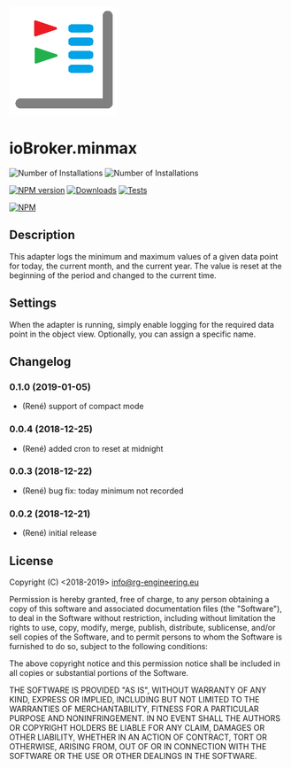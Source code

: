 ﻿![Logo](admin/minmax.png)
# ioBroker.minmax
![Number of Installations](http://iobroker.live/badges/minmax-installed.svg) ![Number of Installations](http://iobroker.live/badges/minmax-stable.svg) 

[![NPM version](https://img.shields.io/npm/v/iobroker.minmax.svg)](https://www.npmjs.com/package/iobroker.minmax)
[![Downloads](https://img.shields.io/npm/dm/iobroker.minmax.svg)](https://www.npmjs.com/package/iobroker.minmax)
[![Tests](https://travis-ci.org/rg-engineering/ioBroker.minmax.svg?branch=master)](https://travis-ci.org/rg-engineering/ioBroker.minmax)

[![NPM](https://nodei.co/npm/iobroker.minmax.png?downloads=true)](https://nodei.co/npm/iobroker.minmax/)


## Description
This adapter logs the minimum and maximum values of a given data point for today, the current month, and the current year.
The value is reset at the beginning of the period and changed to the current time.

## Settings
When the adapter is running, simply enable logging for the required data point in the object view. Optionally, you can assign a specific name.

## Changelog

### 0.1.0 (2019-01-05)
* (René) support of compact mode

### 0.0.4 (2018-12-25)
* (René) added cron to reset at midnight

### 0.0.3 (2018-12-22)
* (René) bug fix: today minimum not recorded

### 0.0.2 (2018-12-21)
* (René) initial release 

## License

Copyright (C) <2018-2019>  <info@rg-engineering.eu>

Permission is hereby granted, free of charge, to any person obtaining a copy of this software and associated documentation files (the "Software"), to deal in the Software without restriction, including without limitation the rights to use, copy, modify, merge, publish, distribute, sublicense, and/or sell copies of the Software, and to permit persons to whom the Software is furnished to do so, subject to the following conditions:

The above copyright notice and this permission notice shall be included in all copies or substantial portions of the Software.

THE SOFTWARE IS PROVIDED "AS IS", WITHOUT WARRANTY OF ANY KIND, EXPRESS OR IMPLIED, INCLUDING BUT NOT LIMITED TO THE WARRANTIES OF MERCHANTABILITY, FITNESS FOR A PARTICULAR PURPOSE AND NONINFRINGEMENT. IN NO EVENT SHALL THE AUTHORS OR COPYRIGHT HOLDERS BE LIABLE FOR ANY CLAIM, DAMAGES OR OTHER LIABILITY, WHETHER IN AN ACTION OF CONTRACT, TORT OR OTHERWISE, ARISING FROM, OUT OF OR IN CONNECTION WITH THE SOFTWARE OR THE USE OR OTHER DEALINGS IN THE SOFTWARE.


